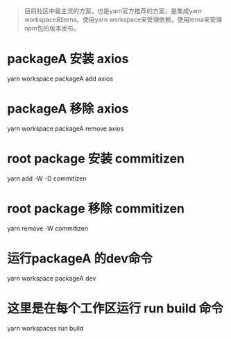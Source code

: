 > 目前社区中最主流的方案，也是yarn官方推荐的方案，是集成yarn workspace和lerna。使用yarn workspace来管理依赖，使用lerna来管理npm包的版本发布。

# packageA 安装 axios
yarn workspace packageA add axios

# packageA 移除 axios
yarn workspace packageA remove axios


# root package 安装 commitizen
yarn add -W -D commitizen

# root package 移除 commitizen
yarn remove -W commitizen

# 运行packageA 的dev命令
yarn workspace packageA dev

# 这里是在每个工作区运行 run build 命令
yarn workspaces run build
